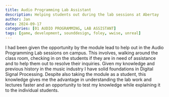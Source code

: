 ```yaml
---
title: Audio Programming Lab Assistant
description: Helping students out during the lab sessions at Abertay
author: Jan
date: 2024-09-17
categories: [01 AUDIO PROGRAMMING, LAB ASSISTANT]
tags: [game, development, sounddesign, foley, wwise, unreal]
---
```

I had been given the opportunity by the module lead to help out in the Audio Programming Lab sessions on campus. This involves, walking around the class room, checking in on the students if they are in need of assistance and to help them out to resolve their inquiries.
Given my knowledge and previous history in the music industry I have solid foundations in Digital Signal Processing. Despite also taking the module as a student, this knowledge gives me the advantage in understanding the lab work and lectures faster and an opportunity to test my knowledge while explaining it to the individual students.
